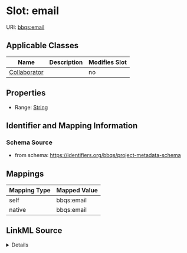 

# Slot: email



URI: [bbqs:email](https://identifiers.org/bbqs/project-metadata-schemaemail)



<!-- no inheritance hierarchy -->





## Applicable Classes

| Name | Description | Modifies Slot |
| --- | --- | --- |
| [Collaborator](Collaborator.md) |  |  no  |







## Properties

* Range: [String](String.md)





## Identifier and Mapping Information







### Schema Source


* from schema: https://identifiers.org/bbqs/project-metadata-schema




## Mappings

| Mapping Type | Mapped Value |
| ---  | ---  |
| self | bbqs:email |
| native | bbqs:email |




## LinkML Source

<details>
```yaml
name: email
from_schema: https://identifiers.org/bbqs/project-metadata-schema
rank: 1000
alias: email
owner: Collaborator
domain_of:
- Collaborator
range: string

```
</details>